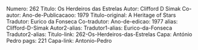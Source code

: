 Numero: 262
Titulo: Os Herdeiros das Estrelas
Autor: Clifford D Simak
Co-autor: 
Ano-de-Publicacaoo: 1979
Titulo-original: A Heritage of Stars
Tradutor: Eurico da Fonseca
Co-tradutor: 
Ano-de-edicao: 1977
alias: Clifford-D-Simak
Autor2-alias: 
Tradutor1-alias: Eurico-da-Fonseca
Tradutor2-alias: 
Titulo-link: 262-Os-Herdeiros-das-Estrelas
Capa: António Pedro
pags: 221
Capa-link: Antonio-Pedro